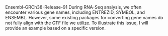 Ensembl-GRCh38-Release-91
During RNA-Seq analysis, we often encounter various gene names, including ENTREZID, SYMBOL, and ENSEMBL. However, some existing packages for converting gene names do not fully align with the GTF file we utilize. To illustrate this issue, I will provide an example based on a specific version.
